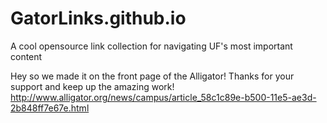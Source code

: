 # GatorLinks.github.io
A cool opensource link collection for navigating UF's most important content


Hey so we made it on the front page of the Alligator! Thanks for your support and keep up the amazing work!
http://www.alligator.org/news/campus/article_58c1c89e-b500-11e5-ae3d-2b848ff7e67e.html
